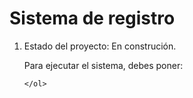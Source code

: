 <h1>Sistema de registro</h1>
<ol type="1">
  <li>Estado del proyecto: En construción.</li>

  <p>Para ejecutar el sistema, debes poner:</p>
  
  ```npm install react´´´
</ol>